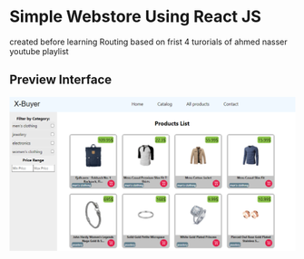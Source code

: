 # Simple Webstore Using React JS
<p>created before learning Routing based on frist 4 turorials of ahmed nasser youtube playlist</p>

## Preview Interface

![Preview Image of Interface](https://github.com/ibrahemMR/ReactJS-Demos/blob/master/x-buyer/preview.png?raw=true)